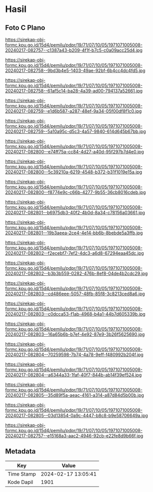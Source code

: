 # Hasil

## Foto C Plano

https://sirekap-obj-formc.kpu.go.id/15d4/pemilu/pdpr/19/71/07/10/05/1971071005008-20240217-082757--c1387a43-b209-4f1f-b7c5-c0a09acc25d4.jpg

https://sirekap-obj-formc.kpu.go.id/15d4/pemilu/pdpr/19/71/07/10/05/1971071005008-20240217-082758--9bd3b4e5-1403-49ae-92bf-6b4cc4dc4fd5.jpg

https://sirekap-obj-formc.kpu.go.id/15d4/pemilu/pdpr/19/71/07/10/05/1971071005008-20240217-082758--61af5c14-ba28-4a39-ad00-794137a52661.jpg

https://sirekap-obj-formc.kpu.go.id/15d4/pemilu/pdpr/19/71/07/10/05/1971071005008-20240217-082759--e1d6b587-a287-48ef-9a34-05f00df8f1c0.jpg

https://sirekap-obj-formc.kpu.go.id/15d4/pemilu/pdpr/19/71/07/10/05/1971071005008-20240217-082759--5a10a95c-d5c3-4a57-9840-614d645b67bb.jpg

https://sirekap-obj-formc.kpu.go.id/15d4/pemilu/pdpr/19/71/07/10/05/1971071005008-20240217-082800--e74ff75a-cc84-4d27-a40d-95f297b7d4e0.jpg

https://sirekap-obj-formc.kpu.go.id/15d4/pemilu/pdpr/19/71/07/10/05/1971071005008-20240217-082800--5c39210a-6219-4548-b372-b31f1019e15a.jpg

https://sirekap-obj-formc.kpu.go.id/15d4/pemilu/pdpr/19/71/07/10/05/1971071005008-20240217-082800--f8774e9c-c66b-4277-9b55-36cb8016cdeb.jpg

https://sirekap-obj-formc.kpu.go.id/15d4/pemilu/pdpr/19/71/07/10/05/1971071005008-20240217-082801--b6975db3-40f2-4b0d-8a34-c78156a03661.jpg

https://sirekap-obj-formc.kpu.go.id/15d4/pemilu/pdpr/19/71/07/10/05/1971071005008-20240217-082801--19b3aeea-2ce4-4e14-bb6b-8bebde5a3ffb.jpg

https://sirekap-obj-formc.kpu.go.id/15d4/pemilu/pdpr/19/71/07/10/05/1971071005008-20240217-082802--f2ecebf7-7ef2-4dc3-a6d8-67294eaa45dc.jpg

https://sirekap-obj-formc.kpu.go.id/15d4/pemilu/pdpr/19/71/07/10/05/1971071005008-20240217-082802--b3b3b559-0282-476b-8ef8-04de4b2cdc29.jpg

https://sirekap-obj-formc.kpu.go.id/15d4/pemilu/pdpr/19/71/07/10/05/1971071005008-20240217-082803--cd486eee-5057-48fb-85f8-3c8213ced8a6.jpg

https://sirekap-obj-formc.kpu.go.id/15d4/pemilu/pdpr/19/71/07/10/05/1971071005008-20240217-082803--c0dcca53-f1ab-4968-b4a1-44b7d605339b.jpg

https://sirekap-obj-formc.kpu.go.id/15d4/pemilu/pdpr/19/71/07/10/05/1971071005008-20240217-082803--16a65b6b-b7ef-4e92-87e9-3b26f5625690.jpg

https://sirekap-obj-formc.kpu.go.id/15d4/pemilu/pdpr/19/71/07/10/05/1971071005008-20240217-082804--70259598-7b74-4a78-9eff-f480992b204f.jpg

https://sirekap-obj-formc.kpu.go.id/15d4/pemilu/pdpr/19/71/07/10/05/1971071005008-20240217-082804--a6344a33-1faf-40f7-844b-ab14f39ef524.jpg

https://sirekap-obj-formc.kpu.go.id/15d4/pemilu/pdpr/19/71/07/10/05/1971071005008-20240217-082805--35d89f5a-aeac-4161-a314-a87d84d5b00b.jpg

https://sirekap-obj-formc.kpu.go.id/15d4/pemilu/pdpr/19/71/07/10/05/1971071005008-20240217-082805--03d13854-0a9c-4447-b8c8-b9e58706649a.jpg

https://sirekap-obj-formc.kpu.go.id/15d4/pemilu/pdpr/19/71/07/10/05/1971071005008-20240217-082757--e15168a3-aac2-4946-92cb-e22fe8d9b66f.jpg


## Metadata

| Key        | Value               |
| ---------- | ------------------- |
| Time Stamp | 2024-02-17 13:05:41 |
| Kode Dapil | 1901                |



